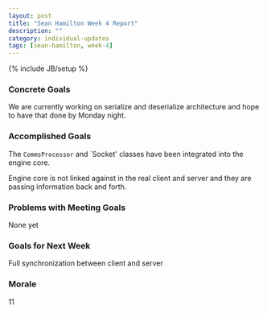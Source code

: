```yaml
---
layout: post
title: "Sean Hamilton Week 4 Report"
description: ""
category: individual-updates
tags: [sean-hamilton, week-4]
---
```

{% include JB/setup %}

### Concrete Goals
We are currently working on serialize and deserialize architecture and hope to have that done by Monday night.

### Accomplished Goals
The `CommsProcessor` and `Socket' classes have been integrated into the engine core. 

Engine core is not linked against in the real client and server and they are passing information back and forth.

### Problems with Meeting Goals
None yet
	
### Goals for Next Week
Full synchronization between client and server
 
### Morale
11 



